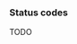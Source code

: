 <!--- This is a generated file, do not edit! -->
<!--- [START maps_http_schema_directionsstatus] -->
<h3 class="schema-object" id="DirectionsStatus">Status codes</h3>

TODO

<!--- [END maps_http_schema_directionsstatus] -->
